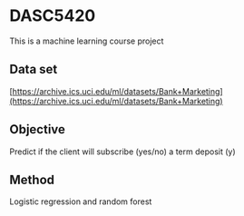 # DASC5420

This is a machine learning course project

## Data set

[https://archive.ics.uci.edu/ml/datasets/Bank+Marketing](https://archive.ics.uci.edu/ml/datasets/Bank+Marketing)

## Objective

Predict if the client will subscribe (yes/no) a term deposit (y)

## Method

Logistic regression and random forest
 
 
